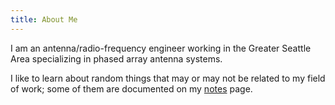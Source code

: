 ```yaml
---
title: About Me
---
```


I am an antenna/radio-frequency engineer working in the Greater Seattle Area specializing in phased array antenna systems.

I like to learn about random things that may or may not be related to my field of work; some of them are documented on my [notes](notes.md) page.